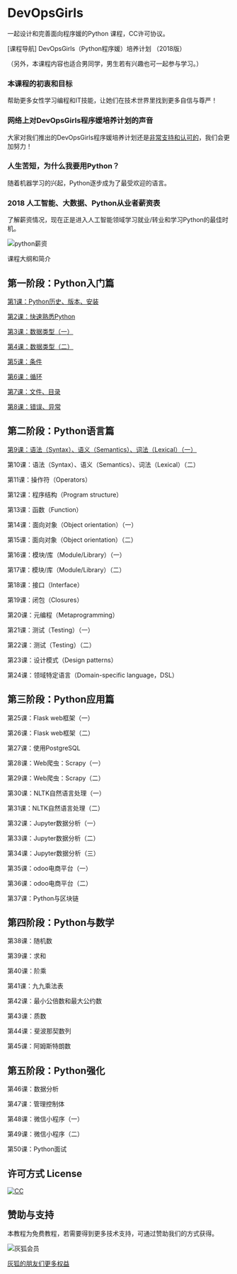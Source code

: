 # DevOpsGirls

一起设计和完善面向程序媛的Python 课程，CC许可协议。

[课程导航] DevOpsGirls（Python程序媛）培养计划 （2018版）

（另外，本课程内容也适合男同学，男生若有兴趣也可一起参与学习。）

### 本课程的初衷和目标

帮助更多女性学习编程和IT技能，让她们在技术世界里找到更多自信与尊严！

### 网络上对DevOpsGirls程序媛培养计划的声音

大家对我们推出的DevOpsGirls程序媛培养计划还是[非常支持和认可的](https://twitter.com/huihoo/status/1000995716053979136)，我们会更加努力！

### 人生苦短，为什么我要用Python？

随着机器学习的兴起，Python逐步成为了最受欢迎的语言。

### 2018 人工智能、大数据、Python从业者薪资表

了解薪资情况，现在正是进入人工智能领域学习就业/转业和学习Python的最佳时机。

![python薪资](https://wiki.huihoo.com/images/5/56/Python-salary.jpeg)

课程大纲和简介

## 第一阶段：Python入门篇

[第1课：Python历史、版本、安装](https://github.com/huihoo/DevOpsGirls/wiki/python01)

[第2课：快速熟悉Python](https://github.com/huihoo/DevOpsGirls/wiki/python02)

[第3课：数据类型（一）](https://github.com/huihoo/DevOpsGirls/wiki/python03)

[第4课：数据类型（二）](https://github.com/huihoo/DevOpsGirls/wiki/python04)

[第5课：条件](https://github.com/huihoo/DevOpsGirls/wiki/python05)

[第6课：循环](https://github.com/huihoo/DevOpsGirls/wiki/python06)

[第7课：文件、目录](https://github.com/huihoo/DevOpsGirls/wiki/python07)

[第8课：错误、异常](https://github.com/huihoo/DevOpsGirls/wiki/python08)

## 第二阶段：Python语言篇

[第9课：语法（Syntax）、语义（Semantics）、词法（Lexical）（一）](https://github.com/huihoo/DevOpsGirls/wiki/python09)

第10课：语法（Syntax）、语义（Semantics）、词法（Lexical）（二）

第11课：操作符（Operators）

第12课：程序结构（Program structure）

第13课：函数（Function）

第14课：面向对象（Object orientation）（一）

第15课：面向对象（Object orientation）（二）

第16课：模块/库（Module/Library）（一）

第17课：模块/库（Module/Library）（二）

第18课：接口（Interface）

第19课：闭包（Closures）

第20课：元编程（Metaprogramming）

第21课：测试（Testing）（一）

第22课：测试（Testing）（二）

第23课：设计模式（Design patterns）

第24课：领域特定语言（Domain-specific language，DSL）

## 第三阶段：Python应用篇

第25课：Flask web框架（一）

第26课：Flask web框架（二）

第27课：使用PostgreSQL

第28课：Web爬虫：Scrapy（一）

第29课：Web爬虫：Scrapy（二）

第30课：NLTK自然语言处理（一）

第31课：NLTK自然语言处理（二）

第32课：Jupyter数据分析（一）

第33课：Jupyter数据分析（二）

第34课：Jupyter数据分析（三）

第35课：odoo电商平台（一）

第36课：odoo电商平台（二）

第37课：Python与区块链

## 第四阶段：Python与数学

第38课：随机数

第39课：求和

第40课：阶乘

第41课：九九乘法表

第42课：最小公倍数和最大公约数

第43课：质数

第44课：斐波那契数列

第45课：阿姆斯特朗数

## 第五阶段：Python强化

第46课：数据分析

第47课：管理控制体

第48课：微信小程序（一）

第49课：微信小程序（二）

第50课：Python面试

## 许可方式 License

 [![CC](http://wiki.huihoo.com/images/4/4e/CC-BY-SA_3.0-88x31.png)](http://wiki.huihoo.com/wiki/CC-BY-SA_3.0)
 
## 赞助与支持
本教程为免费教程，若需要得到更多技术支持，可通过赞助我们的方式获得。

![灰狐会员](http://wiki.huihoo.com/images/2/25/Zsxq.jpg)

[灰狐的朋友们更多权益](https://wiki.huihoo.com/wiki/%E7%81%B0%E7%8B%90%E4%BC%9A%E5%91%98)
